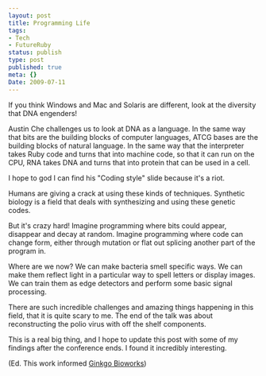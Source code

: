```yaml
---
layout: post
title: Programming Life
tags:
- Tech
- FutureRuby
status: publish
type: post
published: true
meta: {}
Date: 2009-07-11
---
```

If you think Windows and Mac and Solaris are different, look at the diversity that DNA engenders!

Austin Che challenges us to look at DNA as a language.  In the same way that bits are the building blocks of computer languages, ATCG bases are the building blocks of natural language.  In the same way that the interpreter takes Ruby code and turns that into machine code, so that it can run on the CPU, RNA takes DNA and turns that into protein that can be used in a cell.

I hope to god I can find his "Coding style" slide because it's a riot.

Humans are giving a crack at using these kinds of techniques.  Synthetic biology is a field that deals with synthesizing and using these genetic codes.

But it's crazy hard!  Imagine programming where bits could appear, disappear and decay at random.  Imagine programming where code can change form, either through mutation or flat out splicing another part of the program in.

Where are we now?  We can make bacteria smell specific ways.  We can make them reflect light in a particular way to spell letters or display images.  We can train them as edge detectors and perform some basic signal processing.

There are such incredible challenges and amazing things happening in this field, that it is quite scary to me.  The end of the talk was about reconstructing the polio virus with off the shelf components.

This is a real big thing, and I hope to update this post with some of my findings after the conference ends.  I found it incredibly interesting.

(Ed. This work informed [Ginkgo Bioworks](https://www.ginkgobioworks.com/))
